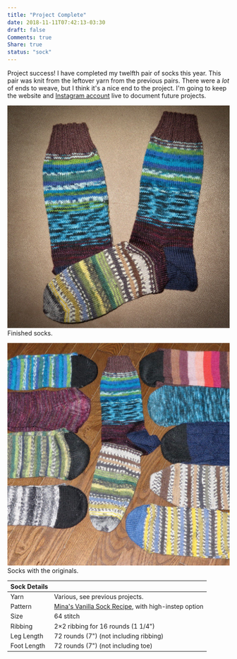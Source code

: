 ```yaml
---
title: "Project Complete"
date: 2018-11-11T07:42:13-03:30
draft: false
Comments: true
Share: true
status: "sock"
---
```


Project success! I have completed my twelfth pair of socks this year. This pair was knit from the leftover yarn from the previous pairs. There were a *lot* of ends to weave, but I think it's a nice end to the project. I'm going to keep the website and [Instagram account](https://www.instagram.com/24sockproject/) live to document future projects.

![Photo](/post/project_complete/IMG_2424.jpg) Finished socks.

![Photo](/post/project_complete/IMG_2419.jpg) Socks with the originals.

| Sock Details |                                                                                                                           |
|--------------|---------------------------------------------------------------------------------------------------------------------------|
| Yarn         | Various, see previous projects.                                                                                           |
| Pattern      | [Mina's Vanilla Sock Recipe](https://www.ravelry.com/patterns/library/minas-vanilla-sock-recipe), with high-instep option |
| Size         | 64 stitch                                                                                                                 |
| Ribbing      | 2×2 ribbing for 16 rounds (1 1/4")                                                                                        |
| Leg Length   | 72 rounds (7") (not including ribbing)                                                                                    |
| Foot Length  | 72 rounds (7") (not including toe)                                                                                        |

